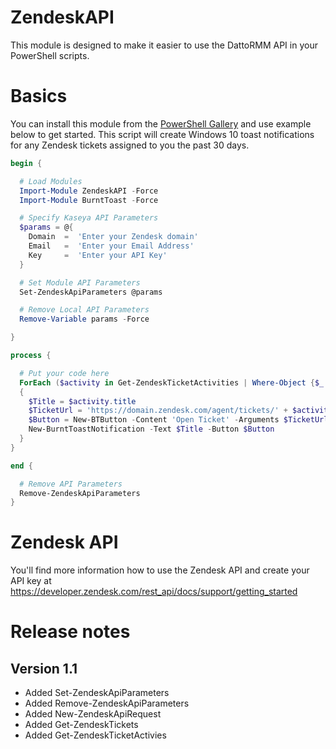 # ZendeskAPI
This module is designed to make it easier to use the DattoRMM API in your PowerShell scripts.

# Basics

You can install this module from the [PowerShell Gallery](https://www.powershellgallery.com/packages/ZendeskAPI/1.0) and use example below to get started. This script will create Windows 10 toast notifications for any Zendesk tickets assigned to you the past 30 days.

```powershell
begin {

  # Load Modules
  Import-Module ZendeskAPI -Force
  Import-Module BurntToast -Force

  # Specify Kaseya API Parameters
  $params = @{
    Domain  =  'Enter your Zendesk domain'
    Email   =  'Enter your Email Address'
    Key     =  'Enter your API Key'
  }

  # Set Module API Parameters
  Set-ZendeskApiParameters @params

  # Remove Local API Parameters 
  Remove-Variable params -Force

}

process {

  # Put your code here
  ForEach ($activity in Get-ZendeskTicketActivities | Where-Object {$_.verb -eq 'tickets.assignment'})
  {
    $Title = $activity.title
    $TicketUrl = 'https://domain.zendesk.com/agent/tickets/' + $activity.object.ticket.id
    $Button = New-BTButton -Content 'Open Ticket' -Arguments $TicketUrl
    New-BurntToastNotification -Text $Title -Button $Button
  } 
}

end {

  # Remove API Parameters
  Remove-ZendeskApiParameters
}

```

# Zendesk API

You'll find more information how to use the Zendesk API and create your API key at https://developer.zendesk.com/rest_api/docs/support/getting_started

# Release notes

## Version 1.1
- Added Set-ZendeskApiParameters
- Added Remove-ZendeskApiParameters
- Added New-ZendeskApiRequest
- Added Get-ZendeskTickets
- Added Get-ZendeskTicketActivies
